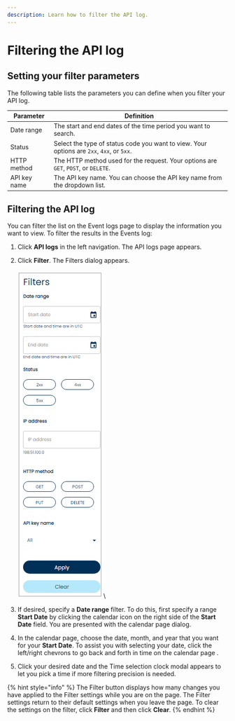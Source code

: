 ```yaml
---
description: Learn how to filter the API log.
---
```


# Filtering the API log

## Setting your filter parameters

The following table lists the parameters you can define when you filter your API log.

| Parameter    | Definition                                                                                |
| ------------ | ----------------------------------------------------------------------------------------- |
| Date range   | The start and end dates of the time period you want to search.                            |
| Status       | Select the type of status code you want to view. Your options are `2xx`, `4xx`, or `5xx`. |
| HTTP method  | The HTTP method used for the request. Your options are `GET`, `POST`, or `DELETE`.        |
| API key name | The API key name. You can choose the API key name from the dropdown list.                 |

## Filtering the API log

You can filter the list on the Event logs page to display the information you want to view. To filter the results in the Events log:

1. Click **API logs** in the left navigation. The API logs page appears.
2. Click **Filter**. The Filters dialog appears.\
   \
   ![](<../../../../.gitbook/assets/1 API log filters.png>)\

3. If desired, specify a **Date range** filter. To do this, first specify a range **Start Date** by clicking the calendar icon on the right side of the **Start Date** field. You are presented with the calendar page dialog.
4. In the calendar page, choose the date, month, and year that you want for your **Start Date**. To assist you with selecting your date, click the left/right chevrons to go back and forth in time on the calendar page .
5. Click your desired date and the Time selection clock modal appears to let you pick a time if more filtering precision is needed.

{% hint style="info" %}
The Filter button displays how many changes you have applied to the Filter settings while you are on the page. The Filter settings return to their default settings when you leave the page. To clear the settings on the filter, click **Filter** and then click **Clear**.
{% endhint %}
